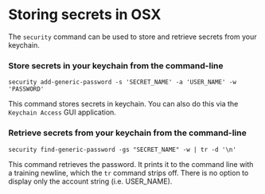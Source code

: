 # Storing secrets in OSX 

The `security` command can be used to store and retrieve secrets from your keychain.

### Store secrets in your keychain from the command-line

`security add-generic-password -s 'SECRET_NAME' -a 'USER_NAME' -w 'PASSWORD'`

This command stores secrets in keychain. You can also do this via the `Keychain Access` GUI application.

### Retrieve secrets from your keychain from the command-line

`security find-generic-password -gs "SECRET_NAME" -w | tr -d '\n'`

This command retrieves the password. It prints it to the command line with a training newline, which the `tr` command strips off.
There is no option to display only the account string (i.e. USER_NAME). 
